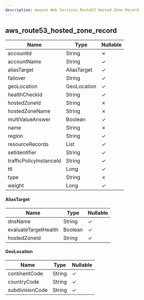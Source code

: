 ```yaml
---
description: Amazon Web Services Route53 Hosted Zone Record
---
```

aws_route53_hosted_zone_record
------------------------------

| **Name**                | **Type**     | **Nullable** |
| ----------------------- | ------------ | ------------ |
| accountId               | String       | &cross;      |
| accountName             | String       | &check;      |
| aliasTarget             | AliasTarget  | &check;      |
| failover                | String       | &check;      |
| geoLocation             | GeoLocation  | &check;      |
| healthCheckId           | String       | &check;      |
| hostedZoneId            | String       | &cross;      |
| hostedZoneName          | String       | &cross;      |
| multiValueAnswer        | Boolean      | &check;      |
| name                    | String       | &cross;      |
| region                  | String       | &check;      |
| resourceRecords         | List<String> | &check;      |
| setIdentifier           | String       | &check;      |
| trafficPolicyInstanceId | String       | &check;      |
| ttl                     | Long         | &check;      |
| type                    | String       | &cross;      |
| weight                  | Long         | &check;      |

#### AliasTarget
| **Name**             | **Type** | **Nullable** |
| -------------------- | -------- | ------------ |
| dnsName              | String   | &check;      |
| evaluateTargetHealth | Boolean  | &check;      |
| hostedZoneId         | String   | &check;      |

#### GeoLocation
| **Name**        | **Type** | **Nullable** |
| --------------- | -------- | ------------ |
| continentCode   | String   | &check;      |
| countryCode     | String   | &check;      |
| subdivisionCode | String   | &check;      |
